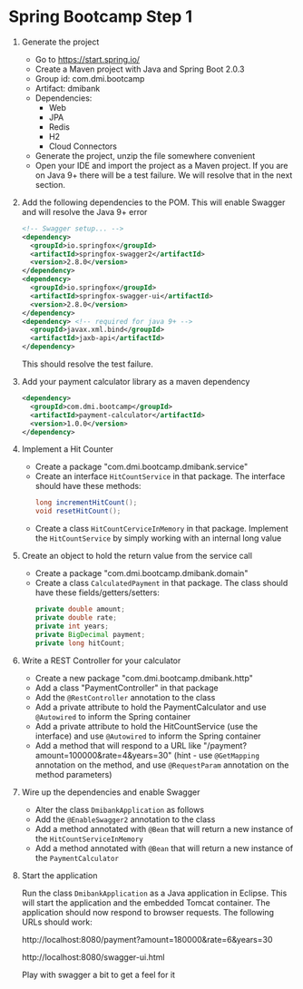 # Spring Bootcamp Step 1

1. Generate the project

    - Go to https://start.spring.io/
    - Create a Maven project with Java and Spring Boot 2.0.3
    - Group id: com.dmi.bootcamp
    - Artifact: dmibank
    - Dependencies:
        - Web
        - JPA
        - Redis
        - H2
        - Cloud Connectors
    - Generate the project, unzip the file somewhere convenient
    - Open your IDE and import the project as a Maven project. If you are on Java 9+ there will be a test failure. We will resolve that in the next section.

2. Add the following dependencies to the POM. This will enable Swagger and will resolve the Java 9+ error

    ```xml
    <!-- Swagger setup... -->
    <dependency>
      <groupId>io.springfox</groupId>
      <artifactId>springfox-swagger2</artifactId>
      <version>2.8.0</version>
    </dependency>
    <dependency>
      <groupId>io.springfox</groupId>
      <artifactId>springfox-swagger-ui</artifactId>
      <version>2.8.0</version>
    </dependency>
    <dependency> <!-- required for java 9+ -->
      <groupId>javax.xml.bind</groupId>
      <artifactId>jaxb-api</artifactId>
    </dependency>
    ```

    This should resolve the test failure.

3. Add your payment calculator library as a maven dependency  

    ```xml
    <dependency>
      <groupId>com.dmi.bootcamp</groupId>
      <artifactId>payment-calculator</artifactId>
      <version>1.0.0</version>
    </dependency>
    ```

4. Implement a Hit Counter

    - Create a package "com.dmi.bootcamp.dmibank.service"
    - Create an interface `HitCountService` in that package. The interface should have these methods:
        ```java
        long incrementHitCount();
        void resetHitCount();
        ```
    - Create a class `HitCountCerviceInMemory` in that package. Implement the `HitCountService` by simply working with an internal long value

5. Create an object to hold the return value from the service call

    - Create a package "com.dmi.bootcamp.dmibank.domain"
    - Create a class `CalculatedPayment` in that package. The class should have these fields/getters/setters:
        ```java
        private double amount;
        private double rate;
        private int years;
        private BigDecimal payment;
        private long hitCount;
        ```

6. Write a REST Controller for your calculator

    - Create a new package "com.dmi.bootcamp.dmibank.http"
    - Add a class "PaymentController" in that package
    - Add the `@RestController` annotation to the class
    - Add a private attribute to hold the PaymentCalculator and use `@Autowired` to inform the Spring container
    - Add a private attribute to hold the HitCountService (use the interface) and use `@Autowired` to inform the Spring container
    - Add a method that will respond to a URL like "/payment?amount=100000&rate=4&years=30" (hint - use `@GetMapping` annotation on the method, and use `@RequestParam` annotation on the method parameters)

7. Wire up the dependencies and enable Swagger

    - Alter the class `DmibankApplication` as follows
    - Add the `@EnableSwagger2` annotation to the class
    - Add a method annotated with `@Bean` that will return a new instance of the `HitCountServiceInMemory`
    - Add a method annotated with `@Bean` that will return a new instance of the `PaymentCalculator`

8. Start the application

    Run the class `DmibankApplication` as a Java application in Eclipse. This will start the application and the embedded Tomcat container. The application should now respond to browser requests. The following URLs should work:      

    http://localhost:8080/payment?amount=180000&rate=6&years=30

    http://localhost:8080/swagger-ui.html

    Play with swagger a bit to get a feel for it


